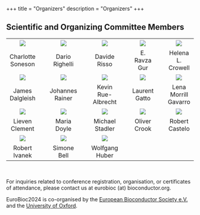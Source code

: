 +++
title = "Organizers"
description = "Organizers"
+++

## Scientific and Organizing Committee Members

<!-- Based on meeting minutes October 2023 - November 2023
Charlotte Soneson
Dario Righelli
E. Ravza Gur
Helena L. Crowell
James Dalgleish
Johannes Rainer
Kevin C. Rue-Albrecht
Laurent Gatto
Lieven Clement
Maria Doyle
Michael Stadler
Oliver Crook
Robert Castelo
Robert Ivanek
Simone Bell
-->

|       |   |     |   |      |   |      |   |      |
|:-----:|---|:---:|---|:----:|---|:----:|---|:----:|
| ![](../img/organizers/CharlotteSoneson.jpg) | &nbsp; | ![](../img/organizers/Dario_Righelli.jpg) | &nbsp; | ![](../img/organizers/DavideRisso.JPG) | &nbsp; | ![](../img/organizers/avatar.png) | &nbsp; | ![](../img/organizers/HelenaCrowell.png) |
| Charlotte Soneson | &nbsp; | Dario Righelli | &nbsp; | Davide Risso | &nbsp; | E. Ravza Gur | &nbsp; | Helena L. Crowell |
| ![](../img/organizers/JamesDalgleish.png) | &nbsp; | ![](../img/organizers/JohannesRainer.jpg) | &nbsp; | ![](../img/organizers/KevinRueAlbrecht.jpg) | &nbsp; | ![](../img/organizers/LaurentGatto.png) | &nbsp; | ![](../img/organizers/LenaMorrillGavarro.jpg) |
| James Dalgleish | &nbsp; | Johannes Rainer | &nbsp; | Kevin Rue-Albrecht | &nbsp; | Laurent Gatto | &nbsp; | Lena Morrill Gavarro |
| ![](../img/organizers/LievenClement.jpeg) | &nbsp; | ![](../img/organizers/MariaDoyle.jpeg) | &nbsp; | ![](../img/organizers/MStadler_FMI0142.jpg) | &nbsp; | ![](../img/organizers/avatar.png) | &nbsp; | ![](../img/organizers/RobertCastelo.jpeg) |
| Lieven Clement | &nbsp; | Maria Doyle | &nbsp; | Michael Stadler | &nbsp; | Oliver Crook | &nbsp; | Robert Castelo |
| ![](../img/organizers/RobertIvanek.jpg) | &nbsp; | ![](../img/organizers/SimoneBell.jpg) | &nbsp; | ![](../img/organizers/Wolfgang_Huber.jpg) | &nbsp; | &nbsp; | &nbsp; | &nbsp;
| Robert Ivanek | &nbsp; | Simone Bell | &nbsp; | Wolfgang Huber | &nbsp; | &nbsp;  | &nbsp; | &nbsp;  |



<br/>

For inquiries related to conference registration, organisation, or certificates of attendance, please contact us at eurobioc (at) bioconductor.org. 

EuroBioc2024 is co-organised by the [European Bioconductor Society e.V.](https://bioconductor.org/about/european-bioconductor-society/) and the [University of Oxford](https://www.ox.ac.uk/).
